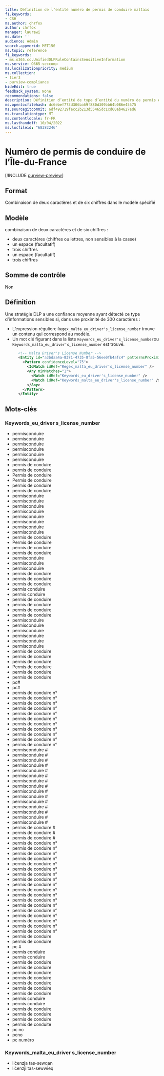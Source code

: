 ```yaml
---
title: Définition de l’entité numéro de permis de conduire maltais
f1.keywords:
- CSH
ms.author: chrfox
author: chrfox
manager: laurawi
ms.date: ''
audience: Admin
search.appverid: MET150
ms.topic: reference
f1_keywords:
- ms.o365.cc.UnifiedDLPRuleContainsSensitiveInformation
ms.service: O365-seccomp
ms.localizationpriority: medium
ms.collection:
- tier3
- purview-compliance
hideEdit: true
feedback_system: None
recommendations: false
description: Définition d’entité de type d’entité du numéro de permis de conduire maltais.
ms.openlocfilehash: dc6ebef773d306ba69f880d309bb64b086e45575
ms.sourcegitcommit: 6df492719fecc2b213d55465dc1cd60ab4627ed6
ms.translationtype: MT
ms.contentlocale: fr-FR
ms.lasthandoff: 10/04/2022
ms.locfileid: "68382246"
---
```

# <a name="malta-drivers-license-number"></a>Numéro de permis de conduire de l’Île-du-France

[!INCLUDE [purview-preview](../includes/purview-preview.md)]

## <a name="format"></a>Format

Combinaison de deux caractères et de six chiffres dans le modèle spécifié

## <a name="pattern"></a>Modèle

combinaison de deux caractères et de six chiffres :

- deux caractères (chiffres ou lettres, non sensibles à la casse)
- un espace (facultatif)
- trois chiffres
- un espace (facultatif)
- trois chiffres

## <a name="checksum"></a>Somme de contrôle

Non

## <a name="definition"></a>Définition

Une stratégie DLP a une confiance moyenne ayant détecté ce type d’informations sensibles si, dans une proximité de 300 caractères :

- L’expression régulière `Regex_malta_eu_driver's_license_number` trouve un contenu qui correspond au modèle.
- Un mot clé figurant dans la liste `Keywords_eu_driver's_license_number`ou `Keywords_malta_eu_driver's_license_number` est trouvé.

```xml
      <!-- Malta Driver's License Number -->
      <Entity id="a3bdaa4a-8371-4735-8fa5-56ee0fb4afc4" patternsProximity="300" recommendedConfidence="75">
        <Pattern confidenceLevel="75">
          <IdMatch idRef="Regex_malta_eu_driver's_license_number" />
          <Any minMatches="1">
            <Match idRef="Keywords_eu_driver's_license_number" />
            <Match idRef="Keywords_malta_eu_driver's_license_number" />
          </Any>
        </Pattern>
      </Entity>
```

## <a name="keywords"></a>Mots-clés

### <a name="keywords_eu_drivers_license_number"></a>Keywords_eu_driver s_license_number

- permisconduire
- permisconduire
- permisconduire
- permisconduire
- permisconduire
- permisconduire
- permis de conduire
- permis de conduire
- Permis de conduire
- Permis de conduire
- permis de conduire
- permis de conduire
- permisconduire
- permisconduire
- permisconduire
- permisconduire
- permisconduire
- permisconduire
- permisconduire
- permisconduire
- permis de conduire
- Permis de conduire
- permis de conduire
- permis de conduire
- permisconduire
- permisconduire
- permisconduire
- permis de conduire
- permis de conduire
- permis de conduire
- permis conduire
- permis conduire
- permis de conduire
- permis de conduire
- permis de conduire
- permis de conduire
- permisconduire
- permisconduire
- permisconduire
- permisconduire
- permisconduire
- permisconduire
- permis de conduire
- permis de conduire
- permis de conduire
- Permis de conduire
- permis de conduire
- permis de conduire
- pc#
- pc#
- permis de conduire n°
- permis de conduire n°
- permis de conduire n°
- permis de conduire n°
- permis de conduire n°
- permis de conduire n°
- permis de conduire n°
- permis de conduire n°
- permis de conduire n°
- permis de conduire n°
- permis de conduire n°
- permisconduire #
- permisconduire #
- permisconduire #
- permisconduire #
- permisconduire #
- permisconduire #
- permisconduire #
- permisconduire #
- permisconduire #
- permisconduire #
- permisconduire #
- permisconduire #
- permisconduire #
- permisconduire #
- permisconduire #
- permis de conduire #
- permis de conduire #
- permis de conduire #
- permis de conduire n°
- permis de conduire n°
- permis de conduire n°
- permis de conduire n°
- permis de conduire n°
- permis de conduire n°
- permis de conduire n°
- permis de conduire n°
- permis de conduire n°
- permis de conduire n°
- permis de conduire n°
- permis de conduire n°
- permis de conduire n°
- permis de conduire n°
- permis de conduire n°
- permis de conduire n°
- permis de conduire n°
- permis de conduire n°
- permis de conduire
- permis de conduire
- pc #
- permis conduire
- permis conduire
- permis de conduire
- permis de conduire
- permis de conduire
- permis de conduire
- permis de conduire
- permis de conduire
- permis de conduire
- permis conduire
- permis conduire
- permis de conduire
- permis de conduire
- permis de conduire
- permis de conduite
- pc no
- pcno
- pc numéro

### <a name="keywords_malta_eu_drivers_license_number"></a>Keywords_malta_eu_driver s_license_number

- liċenzja tas-sewqan
- liċenzji tas-sewwieq
